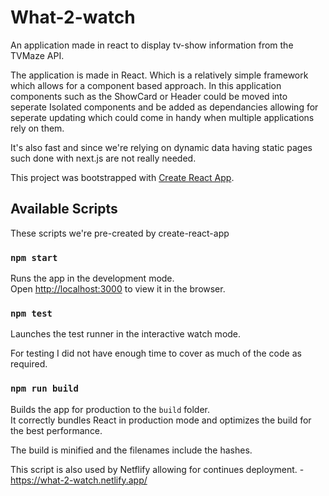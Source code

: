 # What-2-watch

An application made in react to display tv-show information from the TVMaze API.

The application is made in React. Which is a relatively simple framework which allows for a component based approach.
In this application components such as the ShowCard or Header could be moved into seperate Isolated components and be added as dependancies allowing for seperate updating which could come in handy when multiple applications rely on them.

It's also fast and since we're relying on dynamic data having static pages such done with next.js are not really needed.

This project was bootstrapped with [Create React App](https://github.com/facebook/create-react-app).

## Available Scripts

These scripts we're pre-created by create-react-app

### `npm start`

Runs the app in the development mode.<br />
Open [http://localhost:3000](http://localhost:3000) to view it in the browser.

### `npm test`

Launches the test runner in the interactive watch mode.<br />

For testing I did not have enough time to cover as much of the code as required. 

### `npm run build`

Builds the app for production to the `build` folder.<br />
It correctly bundles React in production mode and optimizes the build for the best performance.

The build is minified and the filenames include the hashes.<br />

This script is also used by Netflify allowing for continues deployment. - https://what-2-watch.netlify.app/
